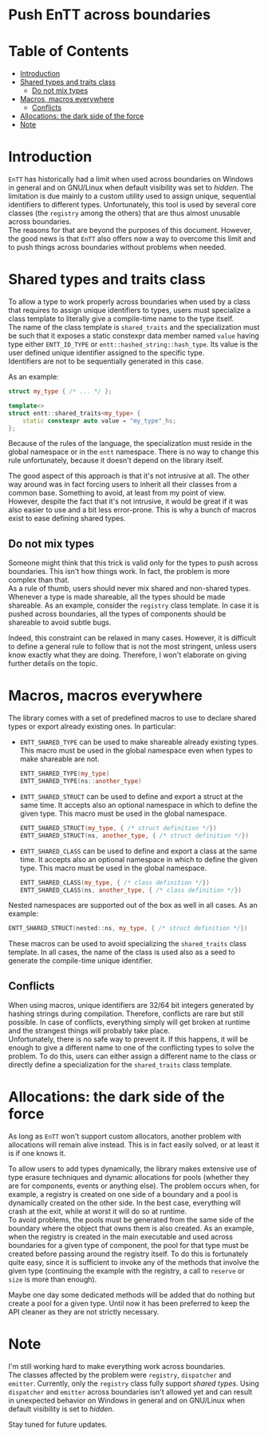 # Push EnTT across boundaries

<!--
@cond TURN_OFF_DOXYGEN
-->
# Table of Contents

* [Introduction](#introduction)
* [Shared types and traits class](#shared-types-and-traits-class)
  * [Do not mix types](#do-not-mix-types)
* [Macros, macros everywhere](#macros-macros-everywhere)
  * [Conflicts](#conflict)
* [Allocations: the dark side of the force](#allocations-the-dark-side-of-the-force)
* [Note](#note)
<!--
@endcond TURN_OFF_DOXYGEN
-->

# Introduction

`EnTT` has historically had a limit when used across boundaries on Windows in
general and on GNU/Linux when default visibility was set to _hidden_. The
limitation is due mainly to a custom utility used to assign unique, sequential
identifiers to different types. Unfortunately, this tool is used by several core
classes (the `registry` among the others) that are thus almost unusable across
boundaries.<br/>
The reasons for that are beyond the purposes of this document. However, the good
news is that `EnTT` also offers now a way to overcome this limit and to push
things across boundaries without problems when needed.

# Shared types and traits class

To allow a type to work properly across boundaries when used by a class that
requires to assign unique identifiers to types, users must specialize a class
template to literally give a compile-time name to the type itself.<br/>
The name of the class template is `shared_traits` and the specialization must be
such that it exposes a static constexpr data member named `value` having type
either `ENTT_ID_TYPE` or `entt::hashed_string::hash_type`. Its value is the user
defined unique identifier assigned to the specific type.<br/>
Identifiers are not to be sequentially generated in this case.

As an example:

```cpp
struct my_type { /* ... */ };

template<>
struct entt::shared_traits<my_type> {
    static constexpr auto value = "my_type"_hs;
};
```

Because of the rules of the language, the specialization must reside in the
global namespace or in the `entt` namespace. There is no way to change this rule
unfortunately, because it doesn't depend on the library itself.

The good aspect of this approach is that it's not intrusive at all. The other
way around was in fact forcing users to inherit all their classes from a common
base. Something to avoid, at least from my point of view.<br/>
However, despite the fact that it's not intrusive, it would be great if it was
also easier to use and a bit less error-prone. This is why a bunch of macros
exist to ease defining shared types.

## Do not mix types

Someone might think that this trick is valid only for the types to push across
boundaries. This isn't how things work. In fact, the problem is more complex
than that.<br/>
As a rule of thumb, users should never mix shared and non-shared types. Whenever
a type is made shareable, all the types should be made shareable. As an example,
consider the `registry` class template. In case it is pushed across boundaries,
all the types of components should be shareable to avoid subtle bugs.

Indeed, this constraint can be relaxed in many cases. However, it is difficult
to define a general rule to follow that is not the most stringent, unless users
know exactly what they are doing. Therefore, I won't elaborate on giving further
details on the topic.

# Macros, macros everywhere

The library comes with a set of predefined macros to use to declare shared types
or export already existing ones. In particular:

* `ENTT_SHARED_TYPE` can be used to make shareable already existing types. This
  macro must be used in the global namespace even when types to make shareable
  are not.

  ```cpp
  ENTT_SHARED_TYPE(my_type)
  ENTT_SHARED_TYPE(ns::another_type)
  ```

* `ENTT_SHARED_STRUCT` can be used to define and export a struct at the same
  time. It accepts also an optional namespace in which to define the given type.
  This macro must be used in the global namespace.

  ```cpp
  ENTT_SHARED_STRUCT(my_type, { /* struct definition */})
  ENTT_SHARED_STRUCT(ns, another_type, { /* struct definition */})
  ```

* `ENTT_SHARED_CLASS` can be used to define and export a class at the same
  time. It accepts also an optional namespace in which to define the given type.
  This macro must be used in the global namespace.

  ```cpp
  ENTT_SHARED_CLASS(my_type, { /* class definition */})
  ENTT_SHARED_CLASS(ns, another_type, { /* class definition */})
  ```

Nested namespaces are supported out of the box as well in all cases. As an
example:

```cpp
ENTT_SHARED_STRUCT(nested::ns, my_type, { /* struct definition */})
```

These macros can be used to avoid specializing the `shared_traits` class
template. In all cases, the name of the class is used also as a seed to generate
the compile-time unique identifier.

## Conflicts

When using macros, unique identifiers are 32/64 bit integers generated by
hashing strings during compilation. Therefore, conflicts are rare but still
possible. In case of conflicts, everything simply will get broken at runtime and
the strangest things will probably take place.<br/>
Unfortunately, there is no safe way to prevent it. If this happens, it will be
enough to give a different name to one of the conflicting types to solve the
problem. To do this, users can either assign a different name to the class or
directly define a specialization for the `shared_traits` class template.

# Allocations: the dark side of the force

As long as `EnTT` won't support custom allocators, another problem with
allocations will remain alive instead. This is in fact easily solved, or at
least it is if one knows it.

To allow users to add types dynamically, the library makes extensive use of type
erasure techniques and dynamic allocations for pools (whether they are for
components, events or anything else). The problem occurs when, for example, a
registry is created on one side of a boundary and a pool is dynamically created
on the other side. In the best case, everything will crash at the exit, while at
worst it will do so at runtime.<br/>
To avoid problems, the pools must be generated from the same side of the
boundary where the object that owns them is also created. As an example, when
the registry is created in the main executable and used across boundaries for a
given type of component, the pool for that type must be created before passing
around the registry itself. To do this is fortunately quite easy, since it is
sufficient to invoke any of the methods that involve the given type (continuing
the example with the registry, a call to `reserve` or `size` is more than
enough).

Maybe one day some dedicated methods will be added that do nothing but create a
pool for a given type. Until now it has been preferred to keep the API cleaner
as they are not strictly necessary.

# Note

I'm still working hard to make everything work across boundaries.<br/>
The classes affected by the problem were `registry`, `dispatcher` and `emitter`.
Currently, only the `registry` class fully support _shared types_. Using
`dispatcher` and `emitter` across boundaries isn't allowed yet and can result in
unexpected behavior on Windows in general and on GNU/Linux when default
visibility is set to _hidden_.

Stay tuned for future updates.
